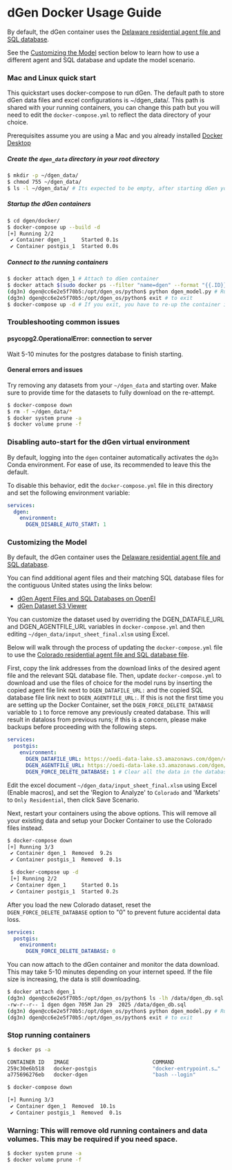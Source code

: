 # dGen Docker Usage Guide

By default, the dGen container uses the [Delaware residential agent file and SQL database](https://oedi-data-lake.s3.amazonaws.com/dgen/de_final_db/dgen_db.sql).

See the [Customizing the Model](#customizing-the-model) section below to learn how to use a different agent and SQL database and update the model scenario.

### Mac and Linux quick start

This quickstart uses docker-compose to run dGen. The default path to store dGen data files and excel configurations is ~/dgen_data/.  This path is shared with your running containers, you can change this path but you will need to edit the `docker-compose.yml` to reflect the data directory of your choice.

Prerequisites assume you are using a Mac and you already installed [Docker Desktop](https://docs.docker.com/desktop/setup/install/mac-install/)

##### Create the ```dgen_data``` directory in your root directory
```bash
$ mkdir -p ~/dgen_data/
$ chmod 755 ~/dgen_data/
$ ls -l ~/dgen_data/ # Its expected to be empty, after starting dGen you will see data files in this location.
```

##### Startup the dGen containers
``` bash
$ cd dgen/docker/
$ docker-compose up --build -d
[+] Running 2/2
 ✔ Container dgen_1     Started 0.1s
 ✔ Container postgis_1  Started 0.0s
```

##### Connect to the running containers
``` bash
$ docker attach dgen_1 # Attach to dGen container
$ docker attach $(sudo docker ps --filter "name=dgen" --format "{{.ID}}") # If dgen_1 is not found
(dg3n) dgen@cc6e2e5f70b5:/opt/dgen_os/python$ python dgen_model.py # Run scenario
(dg3n) dgen@cc6e2e5f70b5:/opt/dgen_os/python$ exit # to exit
$ docker-compose up -d # If you exit, you have to re-up the container if you want to re-attach
```

### Troubleshooting common issues

#### psycopg2.OperationalError: connection to server

Wait 5-10 minutes for the postgres database to finish starting.

#### General errors and issues

Try removing any datasets from your `~/dgen_data` and starting over. Make sure to provide time for the datasets to fully download on the re-attempt.

```bash
$ docker-compose down
$ rm -f ~/dgen_data/*
$ docker system prune -a
$ docker volume prune -f
```

### Disabling auto-start for the dGen virtual environment

By default, logging into the `dgen` container automatically activates the `dg3n` Conda environment.  For ease of use, its recommended to leave this the default.

To disable this behavior, edit the `docker-compose.yml` file in this directory and set the following environment variable:

```yaml
services:
  dgen:
    environment:
      DGEN_DISABLE_AUTO_START: 1
```

### Customizing the Model

By default, the dGen container uses the [Delaware residential agent file and SQL database](https://oedi-data-lake.s3.amazonaws.com/dgen/de_final_db/dgen_db.sql).

You can find additional agent files and their matching SQL database files for the contiguous United states using the links below:
- [dGen Agent Files and SQL Databases on OpenEI](https://data.openei.org/submissions/1931)
- [dGen Dataset S3 Viewer](https://data.openei.org/s3_viewer?bucket=oedi-data-lake&prefix=dgen%2F)

You can customize the dataset used by overriding the DGEN_DATAFILE_URL and DGEN_AGENTFILE_URL variables in `docker-compose.yml` and then editing `~/dgen_data/input_sheet_final.xlsm` using Excel.

Below will walk through the process of updating the `docker-compose.yml` file to use the [Colorado residential agent file and SQL database file](https://data.openei.org/s3_viewer?bucket=oedi-data-lake&prefix=dgen%2Fco_final_db%2F).

First, copy the link addresses from the download links of the desired agent file and the relevant SQL database file. Then, update `docker-compose.yml` to download and use the files of choice for the model runs by inserting the copied agent file link next to `DGEN_DATAFILE_URL:` and the copied SQL database file link next to `DGEN_AGENTFILE_URL:`. If this is not the first time you are setting up the Docker Container, set the `DGEN_FORCE_DELETE_DATABASE` variable to `1` to force remove any previously created database. This will result in dataloss from previous runs; if this is a concern, please make backups before proceeding with the following steps.

```yaml
services:
  postgis:
    environment:
      DGEN_DATAFILE_URL: https://oedi-data-lake.s3.amazonaws.com/dgen/co_final_db/dgen_db.sql
      DGEN_AGENTFILE_URL: https://oedi-data-lake.s3.amazonaws.com/dgen/co_final_db/agent_df_base_res_co_revised.pkl
      DGEN_FORCE_DELETE_DATABASE: 1 # Clear all the data in the database to reload the Colorado dataset, Warning this will remove your existing data.
```

Edit the excel document `~/dgen_data/input_sheet_final.xlsm` using Excel (Enable macros), and set the 'Region to Analyze' to `Colorado` and 'Markets' to `Only Residential`, then click Save Scenario.

Next, restart your containers using the above options.  This will remove all your existing data and setup your Docker Container to use the Colorado files instead.

```bash
$ docker-compose down
[+] Running 3/3
 ✔ Container dgen_1  Removed  9.2s
 ✔ Container postgis_1  Removed  0.1s

 $ docker-compose up -d
 [+] Running 2/2
 ✔ Container dgen_1     Started 0.1s
 ✔ Container postgis_1  Started 0.2s
 ```

After you load the new Colorado dataset, reset the `DGEN_FORCE_DELETE_DATABASE` option to "0" to prevent future accidental data loss.

```yaml
services:
  postgis:
    environment:
      DGEN_FORCE_DELETE_DATABASE: 0
```

You can now attach to the dGen container and monitor the data download.  This may take 5-10 minutes depending on your internet speed. If the file size is increasing, the data is still downloading.

```bash
$ docker attach dgen_1
(dg3n) dgen@cc6e2e5f70b5:/opt/dgen_os/python$ ls -lh /data/dgen_db.sql
-rw-r--r-- 1 dgen dgen 705M Jan 29  2025 /data/dgen_db.sql
(dg3n) dgen@cc6e2e5f70b5:/opt/dgen_os/python$ python dgen_model.py # Run scenario
(dg3n) dgen@cc6e2e5f70b5:/opt/dgen_os/python$ exit # to exit
```

### Stop running containers
```bash
$ docker ps -a
```
```bash
CONTAINER ID   IMAGE                           COMMAND                  CREATED          STATUS          PORTS                    NAMES
259c30e6b518   docker-postgis                  "docker-entrypoint.s…"   12 minutes ago   Up 12 minutes   0.0.0.0:5432->5432/tcp   postgis_1
a775696276eb   docker-dgen                     "bash --login"           12 minutes ago   Up 4 seconds                             dgen_1
```

```bash
$ docker-compose down
```
```bash
[+] Running 3/3
 ✔ Container dgen_1  Removed  10.1s
 ✔ Container postgis_1  Removed  0.1s
```

### Warning: This will remove old running containers and data volumes.  This may be required if you need space.

```bash
$ docker system prune -a
$ docker volume prune -f
```